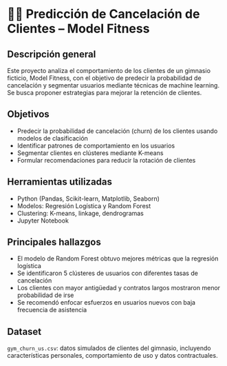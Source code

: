 # 🏋️‍♂️ Predicción de Cancelación de Clientes – Model Fitness

## Descripción general
Este proyecto analiza el comportamiento de los clientes de un gimnasio ficticio, Model Fitness, con el objetivo de predecir la probabilidad de cancelación y segmentar usuarios mediante técnicas de machine learning. Se busca proponer estrategias para mejorar la retención de clientes.

## Objetivos
- Predecir la probabilidad de cancelación (churn) de los clientes usando modelos de clasificación
- Identificar patrones de comportamiento en los usuarios
- Segmentar clientes en clústeres mediante K-means
- Formular recomendaciones para reducir la rotación de clientes

## Herramientas utilizadas
- Python (Pandas, Scikit-learn, Matplotlib, Seaborn)
- Modelos: Regresión Logística y Random Forest
- Clustering: K-means, linkage, dendrogramas
- Jupyter Notebook

## Principales hallazgos
- El modelo de Random Forest obtuvo mejores métricas que la regresión logística
- Se identificaron 5 clústeres de usuarios con diferentes tasas de cancelación
- Los clientes con mayor antigüedad y contratos largos mostraron menor probabilidad de irse
- Se recomendó enfocar esfuerzos en usuarios nuevos con baja frecuencia de asistencia

## Dataset
`gym_churn_us.csv`: datos simulados de clientes del gimnasio, incluyendo características personales, comportamiento de uso y datos contractuales.
